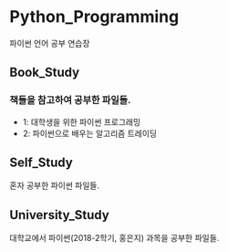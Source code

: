 ﻿# Python_Programming
파이썬 언어 공부 연습장

## Book_Study
### 책들을 참고하여 공부한 파일들.
* 1: 대학생을 위한 파이썬 프로그래밍
* 2: 파이썬으로 배우는 알고리즘 트레이딩

## Self_Study
혼자 공부한 파이썬 파일들.

## University_Study
대학교에서 파이썬(2018-2학기, 홍은지) 과목을 공부한 파일들.
